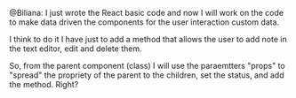 @Biliana: 
I just wrote the React basic code and now I will work on the code to make data driven the components for the user interaction custom data. 

I think to do it I have just to add a method that allows the user to add note in the text editor, edit and delete them. 

So, from the parent component (class) I will use the paraemtters "props" to "spread" the propriety of the parent to the children,  set the status, and add the method. 
Right?
 



